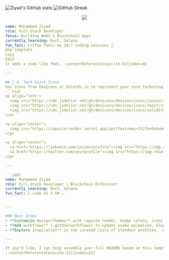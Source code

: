 ![Ziyad's GitHub stats](https://github-readme-stats.vercel.app/api?username=muhammed-ziyad-777&show_icons=true&theme=radical)
![GitHub Streak](https://github-readme-streak-stats.herokuapp.com/?user=muhammed-ziyad-777&theme=dark)
<p align="center">
  <img src="https://capsule-render.vercel.app/api?text=Welcome+to+my+profile!&animation=fadeIn&type=waving&color=gradient" />
</p>

```yaml
name: Muhammed Ziyad
role: Full‑Stack Developer
focus: Building Web3 & Blockchain apps
currently_learning: Rust, Solana
fun_fact: Coffee fuels my 24/7 coding sessions 🙂
php-template
Copy
Edit
It adds a code‑like feel. :contentReference[oaicite:8]{index=8}

---

## 🔹 4. Tech Stack Icons  
Use icons from DevIcons or Shields.io to represent your core technologies (e.g. JavaScript, Node.js, React, Solidity).  
```html
<p align="left">
  <img src="https://cdn.jsdelivr.net/gh/devicons/devicon/icons/javascript/javascript-original.svg" width="40"/>
  <img src="https://cdn.jsdelivr.net/gh/devicons/devicon/icons/react/react-original.svg" width="40"/>
  <img src="https://cdn.jsdelivr.net/gh/devicons/devicon/icons/solidity/solidity-plain.svg" width="40"/>
</p>

<p align="center">
  <img src="https://capsule-render.vercel.app/api?text=Hey+I%27m+Muhammed+Ziyad!&animation=fadeIn&type=waving&color=gradient" />
</p>

<p align="center">
  <a href="https://linkedin.com/in/yourprofile"><img src="https://img.shields.io/badge/LinkedIn-blue?logo=linkedin&style=for-the-badge"/></a>
  <a href="https://twitter.com/yourprofile"><img src="https://img.shields.io/badge/Twitter-blue?logo=twitter&style=for-the-badge"/></a>
</p>

---

```yaml
name: Muhammed Ziyad
role: Full‑Stack Developer | Blockchain Enthusiast
currently_learning: Rust, Solana
fun_fact: I code at 3 AM ☕


---

### Next Steps  
- **Customize design/themes** with capsule-render, badge colors, icons.
- **Add workflows** (.github/workflows) to update snake animation, blog feeds, visitor counters, etc.
- **Explore inspiration** in the curated lists of standout profiles. :contentReference[oaicite:31]{index=31}

---

If you'd like, I can help assemble your full README based on this template, choose icons, or set up specific GitHub Actions — just let me know!
::contentReference[oaicite:32]{index=32}
